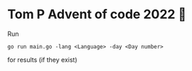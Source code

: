 # Tom P Advent of code 2022 🎄

Run

`go run main.go -lang <Language> -day <Day number>`

for results (if they exist)